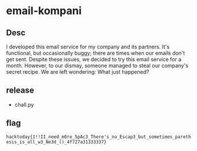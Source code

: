# email-kompani

## Desc
I developed this email service for my company and its partners. It's functional, but occasionally buggy; there are times when our emails don't get sent. Despite these issues, we decided to try this email service for a month. However, to our dismay, someone managed to steal our company's secret recipe. We are left wondering: What just happened?

## release
- chall.py

## flag
`hacktoday{1!!II_need_m0re_5pAc3_There's_no_Escap3_but_sometimes_parethesis_is_all_w3_Ne3d_()_4f727a31333337}`
